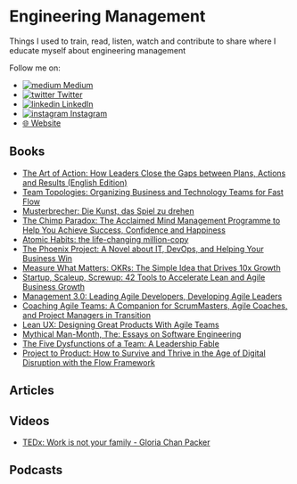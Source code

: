 # Engineering Management 

Things I used to train, read, listen, watch and contribute to share where I educate myself about engineering management

Follow me on:

- [![medium](https://user-images.githubusercontent.com/712428/200166950-4b85a4c8-6037-4e8a-a21c-74cfbdcd85c7.png) Medium](https://medium.com/@christophnissle)
- [![twitter](https://user-images.githubusercontent.com/712428/200166951-99f7bfac-228d-4de3-b182-223a00f87b63.png) Twitter](https://twitter.com/DerStoffel)
- [![linkedin](https://user-images.githubusercontent.com/712428/200166955-1d49f3d9-bd65-4111-bd66-2e4b692c8728.png) LinkedIn](https://linkedin.com/in/christoph-ni%C3%9Fle/)
- [![instagram](https://user-images.githubusercontent.com/712428/200166958-8410c165-8793-4010-a4ba-e18a6e6360d3.png) Instagram](https://instagram.com/der.stoffel)
- [🌐 Website](christophnissle.com)

## Books

* [The Art of Action: How Leaders Close the Gaps between Plans, Actions and Results (English Edition)](https://amzn.to/3UvT1hQ)
* [Team Topologies: Organizing Business and Technology Teams for Fast Flow](https://amzn.to/3UvT1hQ)
* [Musterbrecher: Die Kunst, das Spiel zu drehen](https://amzn.to/3E5GFI7)
* [The Chimp Paradox: The Acclaimed Mind Management Programme to Help You Achieve Success, Confidence and Happiness](https://amzn.to/3FL0KER)
* [Atomic Habits: the life-changing million-copy](https://amzn.to/3hiZxul)
* [The Phoenix Project: A Novel about IT, DevOps, and Helping Your Business Win](https://amzn.to/3WDfA6n)
* [Measure What Matters: OKRs: The Simple Idea that Drives 10x Growth](https://amzn.to/3UbSLVt)
* [Startup, Scaleup, Screwup: 42 Tools to Accelerate Lean and Agile Business Growth](https://amzn.to/3NFOrf1)
* [Management 3.0: Leading Agile Developers, Developing Agile Leaders](https://amzn.to/3zPe1Zf)
* [Coaching Agile Teams: A Companion for ScrumMasters, Agile Coaches, and Project Managers in Transition](https://amzn.to/3fG9j9g)
* [Lean UX: Designing Great Products With Agile Teams](https://amzn.to/3zN762O)
* [Mythical Man-Month, The: Essays on Software Engineering](https://amzn.to/3UaNmOC)
* [The Five Dysfunctions of a Team: A Leadership Fable](https://amzn.to/3EeOMlP)
* [Project to Product: How to Survive and Thrive in the Age of Digital Disruption with the Flow Framework](https://amzn.to/3WEzG06)

## Articles

## Videos

* [TEDx: Work is not your family - Gloria Chan Packer](https://www.ted.com/talks/gloria_chan_packer_work_is_not_your_family_sep_2022)

## Podcasts
